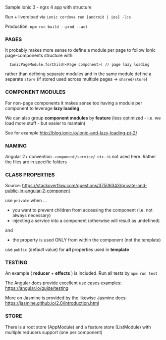 Sample ionic 3 - ngrx 4 app with structure

Run + livereload via `ionic cordova run [android | ios] -lcs`

Production: `npm run build --prod --aot`

### PAGES
 It probably makes more sense to define a module per page to follow Ionic page-components structure with 

      IonicPageModule.forChild(<Page component>) // page lazy loading
      
  rather than defining separate modules 
  and in the same module define a separate `store` (if stored used across multiple pages -> `shared/store`)

### COMPONENT MODULES

For non-page components it makes sense too having a module per component to leverage **lazy loading**

We can also group **component modules** by **feature** (less optimized - i.e. we load more stuff - but easier to mantain)

See for example http://blog.ionic.io/ionic-and-lazy-loading-pt-2/

### NAMING

Angular 2+ convention `.component/service/ etc.` is not used here. Rather the files are in specific folders

### CLASS PROPERTIES

Source: https://stackoverflow.com/questions/37506343/private-and-public-in-angular-2-component

use `private` when ... 
- you want to prevent children from accessing the component (i.e. not always necessary)
- injecting a service into a component (otherwise will result as undefined)

and

- the property is used ONLY from within the component (not the template)

use `public` (default value) for **all** properties used in **template** 

### TESTING

An example ( **reducer** + **effects** ) is included. Run all tests by `npm run test`

The Angular docs provide excellent use cases examples: https://angular.io/guide/testing

More on Jasmine is provided by the likewise Jasmine docs: https://jasmine.github.io/2.0/introduction.html

### STORE

There is a root store (AppModule) and a feature store (ListModule) with multiple reducers support (one per component)
